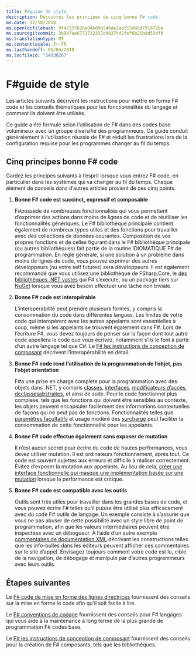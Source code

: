 ```yaml
---
title: F#guide de style
description: Découvrez les principes de cinq bonne F# code.
ms.date: 12/10/2018
ms.openlocfilehash: 9f47257626e04b09b546de2ae315d48d791678be
ms.sourcegitcommit: 3b9b7ae6771712337d40374d2fef6b25b0d53df6
ms.translationtype: MT
ms.contentlocale: fr-FR
ms.lasthandoff: 01/04/2019
ms.locfileid: "54030267"
---
```

# <a name="f-style-guide"></a>F#guide de style

Les articles suivants décrivent les instructions pour mettre en forme F# code et les conseils thématiques pour les fonctionnalités du langage et comment ils doivent être utilisés.

Ce guide a été formulé selon l’utilisation de F# dans des codes base volumineux avec un groupe diversifié des programmeurs. Ce guide conduit généralement à l’utilisation réussie de F# et réduit les frustrations lors de la configuration requise pour les programmes changer au fil du temps.

## <a name="five-principles-of-good-f-code"></a>Cinq principes bonne F# code

Gardez les principes suivants à l’esprit lorsque vous entrez F# code, en particulier dans les systèmes qui va changer au fil du temps. Chaque élément de conseils dans d’autres articles provient de ces cinq points.

1. **Bonne F# code est succinct, expressif et composable**

    F#possède de nombreuses fonctionnalités qui vous permettent d’exprimer des actions dans moins de lignes de code et de réutiliser les fonctionnalités génériques. Le F# bibliothèque principale contient également de nombreux types utiles et des fonctions pour travailler avec des collections de données courantes. Composition de vos propres fonctions et de celles figurant dans le F# bibliothèque principale (ou autres bibliothèques) fait partie de la routine IDIOMATIQUE F# de programmation. En règle générale, si une solution à un problème dans moins de lignes de code, vous pouvez exprimer des autres développeurs (ou votre self futures) sera développeurs. Il est également recommandé que vous utilisez une bibliothèque de FSharp.Core, le [des bibliothèques .NET vastes](../../../api/index.md) qui F# s’exécute, ou un package tiers sur [NuGet](https://www.nuget.org/) lorsque vous avez besoin effectuer une tâche non triviale.

2. **Bonne F# code est interopérable**

    L’interopérabilité peut prendre plusieurs formes, y compris la consommation du code dans différentes langues. Les limites de votre code qui interopèrent avec les autres appelants sont essentielles à coup, même si les appelants se trouvent également dans F#. Lors de l’écriture F#, vous devez toujours de penser sur la façon dont tout autre code appellera le code que vous écrivez, notamment s’ils le font à partir d’un autre langage tel que C#. Le [ F# les instructions de conception de composant](component-design-guidelines.md) décrivent l’interopérabilité en détail.

3. **Bonne F# code rend l’utilisation de la programmation de l’objet, pas l’objet orientation**

    F#a une prise en charge complète pour la programmation avec des objets dans .NET, y compris [classes](../language-reference/classes.md), [interfaces](../language-reference/interfaces.md), [modificateurs d’accès](../language-reference/access-control.md), [declassesabstraites](../language-reference/abstract-classes.md), et ainsi de suite. Pour le code fonctionnel plus complexe, tels que les fonctions qui doivent être sensibles au contexte, les objets peuvent encapsuler facilement des informations contextuelles de façons qui ne peut pas de fonctions. Fonctionnalités telles que [paramètres facultatifs](../language-reference/members/methods.md#optional-arguments) et usage modéré des [surcharge](../language-reference/members/methods.md#overloaded-methods) peut faciliter la consommation de cette fonctionnalité pour les appelants.

4. **Bonne F# code effectue également sans exposer de mutation**

    Il n’est aucun secret pour écrire du code de hautes performances, vous devez utiliser mutation. Il est ordinateurs fonctionnement, après tout. Ce code est souvent sujettes aux erreurs et difficile à réaliser correctement. Évitez d’exposer la mutation aux appelants. Au lieu de cela, [créer une interface fonctionnelle qui masque une implémentation basée sur une mutation](conventions.md#performance) lorsque la performance est critique.

5. **Bonne F# code est compatible avec les outils**

    Outils sont très utiles pour travailler dans les grandes bases de code, et vous pouvez écrire F# telles qu’il puisse être utilisé plus efficacement avec du code F# outils de langage. Un exemple consiste à s’assurer que vous ne pas abuser de cette possibilité avec un style libre de point de programmation, afin que les valeurs intermédiaires peuvent être inspectées avec un débogueur. À l’aide d’un autre exemple [commentaires de documentation XML](../language-reference/xml-documentation.md) décrivant les constructions telles que les info-bulles dans les éditeurs peuvent afficher ces commentaires sur le site d’appel. Envisagez toujours comment votre code est lu, cible de la navigation, de débogage et manipulé par d’autres programmeurs avec leurs outils.

## <a name="next-steps"></a>Étapes suivantes

Le [ F# code de mise en forme des lignes directrices](formatting.md) fournissent des conseils sur la mise en forme le code afin qu’il soit facile à lire.

Le [ F# conventions de codage](conventions.md) fournissent des conseils pour F# langages qui vous aide à la maintenance à long terme de la plus grande de programmation F# codes base.

Le [ F# les instructions de conception de composant](component-design-guidelines.md) fournissent des conseils pour la création de F# composants, tels que les bibliothèques.
